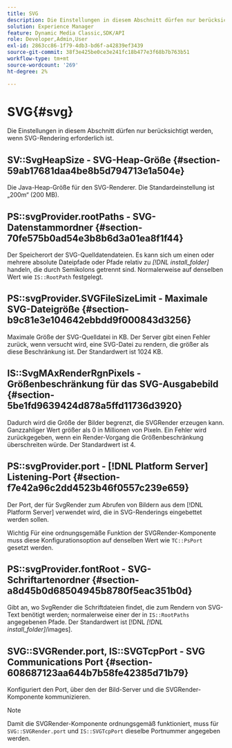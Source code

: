 ```yaml
---
title: SVG
description: Die Einstellungen in diesem Abschnitt dürfen nur berücksichtigt werden, wenn SVG-Rendering erforderlich ist.
solution: Experience Manager
feature: Dynamic Media Classic,SDK/API
role: Developer,Admin,User
exl-id: 2863cc86-1f79-4db3-bd6f-a42839ef3439
source-git-commit: 38f3e425be0ce3e241fc18b477e3f68b7b763b51
workflow-type: tm+mt
source-wordcount: '269'
ht-degree: 2%

---
```


# SVG{#svg}

Die Einstellungen in diesem Abschnitt dürfen nur berücksichtigt werden, wenn SVG-Rendering erforderlich ist.

## SV::SvgHeapSize - SVG-Heap-Größe {#section-59ab17681daa4be8b5d794713e1a504e}

Die Java-Heap-Größe für den SVG-Renderer. Die Standardeinstellung ist „200m“ (200 MB).

## PS::svgProvider.rootPaths - SVG-Datenstammordner {#section-70fe575b0ad54e3b8b6d3a01ea8f1f44}

Der Speicherort der SVG-Quelldatendateien. Es kann sich um einen oder mehrere absolute Dateipfade oder Pfade relativ zu *[!DNL install_folder]* handeln, die durch Semikolons getrennt sind. Normalerweise auf denselben Wert wie `IS::RootPath` festgelegt.

## PS::svgProvider.SVGFileSizeLimit - Maximale SVG-Dateigröße {#section-b9c81e3e104642ebbdd9f000843d3256}

Maximale Größe der SVG-Quelldatei in KB. Der Server gibt einen Fehler zurück, wenn versucht wird, eine SVG-Datei zu rendern, die größer als diese Beschränkung ist. Der Standardwert ist 1024 KB.

## IS::SvgMAxRenderRgnPixels - Größenbeschränkung für das SVG-Ausgabebild {#section-5be1fd9639424d878a5ffd11736d3920}

Dadurch wird die Größe der Bilder begrenzt, die SVGRender erzeugen kann. Ganzzahliger Wert größer als 0 in Millionen von Pixeln. Ein Fehler wird zurückgegeben, wenn ein Render-Vorgang die Größenbeschränkung überschreiten würde. Der Standardwert ist 4.

## PS::svgProvider.port - [!DNL Platform Server] Listening-Port {#section-f7e42a96c2dd4523b46f0557c239e659}

Der Port, der für SvgRender zum Abrufen von Bildern aus dem [!DNL Platform Server] verwendet wird, die in SVG-Renderings eingebettet werden sollen.

Wichtig Für eine ordnungsgemäße Funktion der SVGRender-Komponente muss diese Konfigurationsoption auf denselben Wert wie `TC::PsPort` gesetzt werden.

## PS::svgProvider.fontRoot - SVG-Schriftartenordner {#section-a8d45b0d68504945b8780f5eac351b0d}

Gibt an, wo SvgRender die Schriftdateien findet, die zum Rendern von SVG-Text benötigt werden; normalerweise einer der in `IS::RootPaths` angegebenen Pfade. Der Standardwert ist [!DNL *[!DNL install_folder]*/images].

## SVG::SVGRender.port, IS::SVGTcpPort - SVG Communications Port {#section-608687123aa644b7b58fe42385d71b79}

Konfiguriert den Port, über den der Bild-Server und die SVGRender-Komponente kommunizieren.

>[!NOTE]
>
>Damit die SVGRender-Komponente ordnungsgemäß funktioniert, muss für `SVG::SVGRender.port` und `IS::SVGTcpPort` dieselbe Portnummer angegeben werden.
